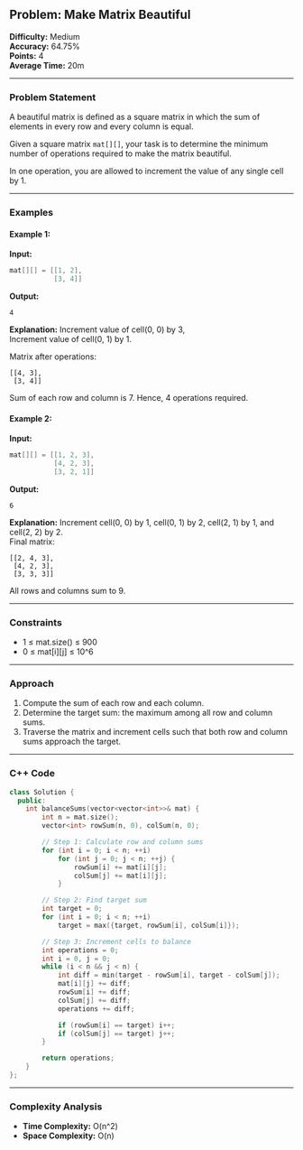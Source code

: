 ## Problem: Make Matrix Beautiful

**Difficulty:** Medium  
**Accuracy:** 64.75%  
**Points:** 4  
**Average Time:** 20m

---

### Problem Statement
A beautiful matrix is defined as a square matrix in which the sum of elements in every row and every column is equal. 

Given a square matrix `mat[][]`, your task is to determine the minimum number of operations required to make the matrix beautiful.

In one operation, you are allowed to increment the value of any single cell by 1.

---

### Examples

#### Example 1:
**Input:**
```cpp
mat[][] = [[1, 2], 
           [3, 4]]
```
**Output:**
```
4
```
**Explanation:**
Increment value of cell(0, 0) by 3,  
Increment value of cell(0, 1) by 1.  

Matrix after operations:
```
[[4, 3], 
 [3, 4]]
```
Sum of each row and column is 7. Hence, 4 operations required.

#### Example 2:
**Input:**
```cpp
mat[][] = [[1, 2, 3],
           [4, 2, 3],
           [3, 2, 1]]
```
**Output:**
```
6
```
**Explanation:**
Increment cell(0, 0) by 1, cell(0, 1) by 2, cell(2, 1) by 1, and cell(2, 2) by 2.  
Final matrix:
```
[[2, 4, 3], 
 [4, 2, 3], 
 [3, 3, 3]]
```
All rows and columns sum to 9.

---

### Constraints
- 1 ≤ mat.size() ≤ 900
- 0 ≤ mat[i][j] ≤ 10^6

---

### Approach
1. Compute the sum of each row and each column.
2. Determine the target sum: the maximum among all row and column sums.
3. Traverse the matrix and increment cells such that both row and column sums approach the target.

---

### C++ Code
```cpp
class Solution {
  public:
    int balanceSums(vector<vector<int>>& mat) {
        int n = mat.size();
        vector<int> rowSum(n, 0), colSum(n, 0);

        // Step 1: Calculate row and column sums
        for (int i = 0; i < n; ++i)
            for (int j = 0; j < n; ++j) {
                rowSum[i] += mat[i][j];
                colSum[j] += mat[i][j];
            }

        // Step 2: Find target sum
        int target = 0;
        for (int i = 0; i < n; ++i)
            target = max({target, rowSum[i], colSum[i]});

        // Step 3: Increment cells to balance
        int operations = 0;
        int i = 0, j = 0;
        while (i < n && j < n) {
            int diff = min(target - rowSum[i], target - colSum[j]);
            mat[i][j] += diff;
            rowSum[i] += diff;
            colSum[j] += diff;
            operations += diff;

            if (rowSum[i] == target) i++;
            if (colSum[j] == target) j++;
        }

        return operations;
    }
};
```

---

### Complexity Analysis
- **Time Complexity:** O(n^2)
- **Space Complexity:** O(n)
